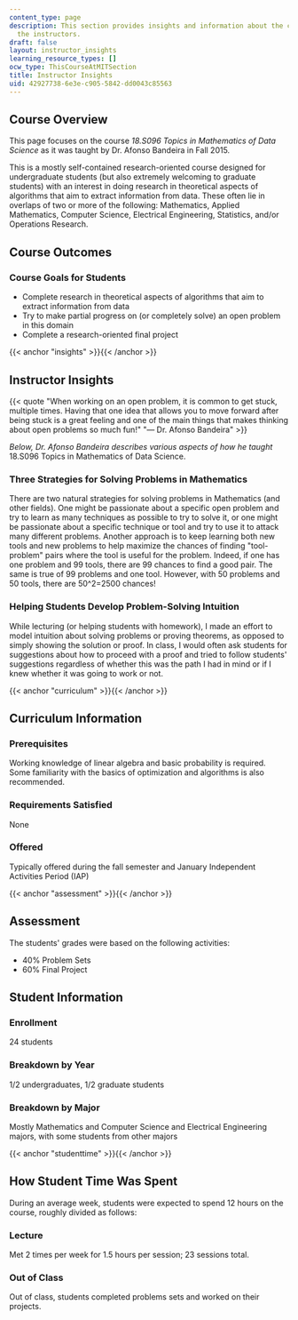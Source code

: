 ```yaml
---
content_type: page
description: This section provides insights and information about the course from
  the instructors.
draft: false
layout: instructor_insights
learning_resource_types: []
ocw_type: ThisCourseAtMITSection
title: Instructor Insights
uid: 42927738-6e3e-c905-5842-dd0043c85563
---
```

## Course Overview

This page focuses on the course _18.S096 Topics in Mathematics of Data Science_ as it was taught by Dr. Afonso Bandeira in Fall 2015.

This is a mostly self-contained research-oriented course designed for undergraduate students (but also extremely welcoming to graduate students) with an interest in doing research in theoretical aspects of algorithms that aim to extract information from data. These often lie in overlaps of two or more of the following: Mathematics, Applied Mathematics, Computer Science, Electrical Engineering, Statistics, and/or Operations Research.

## Course Outcomes

### Course Goals for Students

- Complete research in theoretical aspects of algorithms that aim to extract information from data
- Try to make partial progress on (or completely solve) an open problem in this domain
- Complete a research-oriented final project

{{< anchor "insights" >}}{{< /anchor >}}

## Instructor Insights

{{< quote "When working on an open problem, it is common to get stuck, multiple times. Having that one idea that allows you to move forward after being stuck is a great feeling and one of the main things that makes thinking about open problems so much fun!" "— Dr. Afonso Bandeira" >}}

_Below, Dr. Afonso Bandeira describes various aspects of how he taught_ 18.S096 Topics in Mathematics of Data Science.

### Three Strategies for Solving Problems in Mathematics

There are two natural strategies for solving problems in Mathematics (and other fields). One might be passionate about a specific open problem and try to learn as many techniques as possible to try to solve it, or one might be passionate about a specific technique or tool and try to use it to attack many different problems. Another approach is to keep learning both new tools and new problems to help maximize the chances of finding "tool-problem" pairs where the tool is useful for the problem. Indeed, if one has one problem and 99 tools, there are 99 chances to find a good pair. The same is true of 99 problems and one tool. However, with 50 problems and 50 tools, there are 50^2=2500 chances!

### Helping Students Develop Problem-Solving Intuition

While lecturing (or helping students with homework), I made an effort to model intuition about solving problems or proving theorems, as opposed to simply showing the solution or proof. In class, I would often ask students for suggestions about how to proceed with a proof and tried to follow students' suggestions regardless of whether this was the path I had in mind or if I knew whether it was going to work or not.  

{{< anchor "curriculum" >}}{{< /anchor >}}

## Curriculum Information

### Prerequisites

Working knowledge of linear algebra and basic probability is required. Some familiarity with the basics of optimization and algorithms is also recommended.

### Requirements Satisfied

None

### Offered

Typically offered during the fall semester and January Independent Activities Period (IAP)

{{< anchor "assessment" >}}{{< /anchor >}}

## Assessment

The students' grades were based on the following activities:

- 40% Problem Sets
- 60% Final Project

## Student Information

### Enrollment

24 students

### Breakdown by Year

1/2 undergraduates, 1/2 graduate students 

### Breakdown by Major

Mostly Mathematics and Computer Science and Electrical Engineering majors, with some students from other majors

{{< anchor "studenttime" >}}{{< /anchor >}}

## How Student Time Was Spent

During an average week, students were expected to spend 12 hours on the course, roughly divided as follows:

### Lecture

Met 2 times per week for 1.5 hours per session; 23 sessions total.

### Out of Class

Out of class, students completed problems sets and worked on their projects.